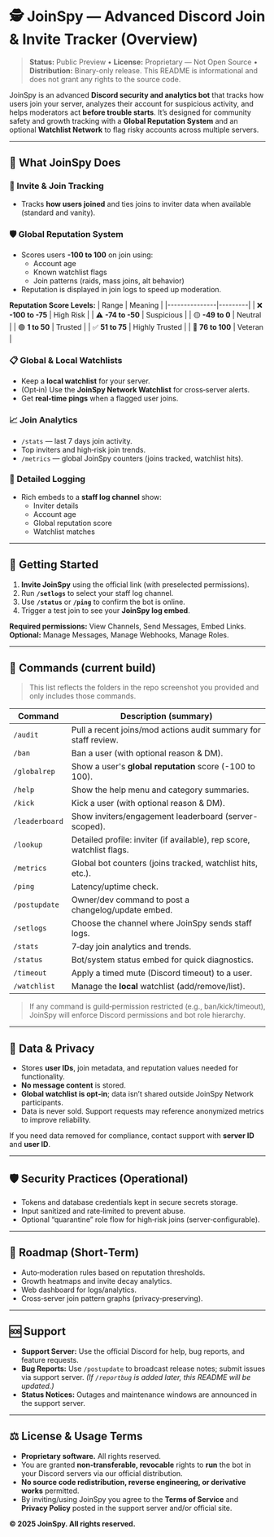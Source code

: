 # 🕵️ JoinSpy — Advanced Discord Join & Invite Tracker (Overview)

> **Status:** Public Preview • **License:** Proprietary — Not Open Source • **Distribution:** Binary-only release. This README is informational and does not grant any rights to the source code.

JoinSpy is an advanced **Discord security and analytics bot** that tracks how users join your server, analyzes their account for suspicious activity, and helps moderators act **before trouble starts**. It’s designed for community safety and growth tracking with a **Global Reputation System** and an optional **Watchlist Network** to flag risky accounts across multiple servers.

---

## 📌 What JoinSpy Does

### 👥 Invite & Join Tracking
- Tracks **how users joined** and ties joins to inviter data when available (standard and vanity).

### 🛡 Global Reputation System
- Scores users **-100 to 100** on join using:
  - Account age
  - Known watchlist flags
  - Join patterns (raids, mass joins, alt behavior)
- Reputation is displayed in join logs to speed up moderation.

**Reputation Score Levels:**
| Range         | Meaning |
|---------------|---------|
| ❌ **-100 to -75** | High Risk |
| ⚠️ **-74 to -50**  | Suspicious |
| 🟡 **-49 to 0**    | Neutral |
| 🟢 **1 to 50**     | Trusted |
| ✅ **51 to 75**    | Highly Trusted |
| 🌟 **76 to 100**   | Veteran |

### 📋 Global & Local Watchlists
- Keep a **local watchlist** for your server.
- (Opt‑in) Use the **JoinSpy Network Watchlist** for cross‑server alerts.
- Get **real‑time pings** when a flagged user joins.

### 📈 Join Analytics
- `/stats` — last 7 days join activity.
- Top inviters and high‑risk join trends.
- `/metrics` — global JoinSpy counters (joins tracked, watchlist hits).

### 📜 Detailed Logging
- Rich embeds to a **staff log channel** show:
  - Inviter details
  - Account age
  - Global reputation score
  - Watchlist matches

---

## 🚀 Getting Started

1. **Invite JoinSpy** using the official link (with preselected permissions).  
2. Run **`/setlogs`** to select your staff log channel.  
3. Use **`/status`** or **`/ping`** to confirm the bot is online.  
4. Trigger a test join to see your **JoinSpy log embed**.

**Required permissions:** View Channels, Send Messages, Embed Links.  
**Optional:** Manage Messages, Manage Webhooks, Manage Roles.

---

## 📜 Commands (current build)

> This list reflects the folders in the repo screenshot you provided and only includes those commands.

| Command         | Description (summary) |
|-----------------|------------------------|
| `/audit`        | Pull a recent joins/mod actions audit summary for staff review. |
| `/ban`          | Ban a user (with optional reason & DM). |
| `/globalrep`    | Show a user's **global reputation** score (-100 to 100). |
| `/help`         | Show the help menu and category summaries. |
| `/kick`         | Kick a user (with optional reason & DM). |
| `/leaderboard`  | Show inviters/engagement leaderboard (server-scoped). |
| `/lookup`       | Detailed profile: inviter (if available), rep score, watchlist flags. |
| `/metrics`      | Global bot counters (joins tracked, watchlist hits, etc.). |
| `/ping`         | Latency/uptime check. |
| `/postupdate`   | Owner/dev command to post a changelog/update embed. |
| `/setlogs`      | Choose the channel where JoinSpy sends staff logs. |
| `/stats`        | 7‑day join analytics and trends. |
| `/status`       | Bot/system status embed for quick diagnostics. |
| `/timeout`      | Apply a timed mute (Discord timeout) to a user. |
| `/watchlist`    | Manage the **local** watchlist (add/remove/list). |

> If any command is guild‑permission restricted (e.g., ban/kick/timeout), JoinSpy will enforce Discord permissions and bot role hierarchy.

---

## 🔐 Data & Privacy

- Stores **user IDs**, join metadata, and reputation values needed for functionality.
- **No message content** is stored.
- **Global watchlist is opt‑in**; data isn’t shared outside JoinSpy Network participants.
- Data is never sold. Support requests may reference anonymized metrics to improve reliability.

If you need data removed for compliance, contact support with **server ID** and **user ID**.

---

## 🛡 Security Practices (Operational)

- Tokens and database credentials kept in secure secrets storage.
- Input sanitized and rate‑limited to prevent abuse.
- Optional “quarantine” role flow for high‑risk joins (server‑configurable).

---

## 🧭 Roadmap (Short‑Term)

- Auto‑moderation rules based on reputation thresholds.
- Growth heatmaps and invite decay analytics.
- Web dashboard for logs/analytics.
- Cross‑server join pattern graphs (privacy‑preserving).

---

## 🆘 Support

- **Support Server:** Use the official Discord for help, bug reports, and feature requests.
- **Bug Reports:** Use `/postupdate` to broadcast release notes; submit issues via support server. *(If `/reportbug` is added later, this README will be updated.)*
- **Status Notices:** Outages and maintenance windows are announced in the support server.

---

## ⚖️ License & Usage Terms

- **Proprietary software.** All rights reserved.
- You are granted **non‑transferable, revocable** rights to **run** the bot in your Discord servers via our official distribution.  
- **No source code redistribution, reverse engineering, or derivative works** permitted.  
- By inviting/using JoinSpy you agree to the **Terms of Service** and **Privacy Policy** posted in the support server and/or official site.

**© 2025 JoinSpy. All rights reserved.**

